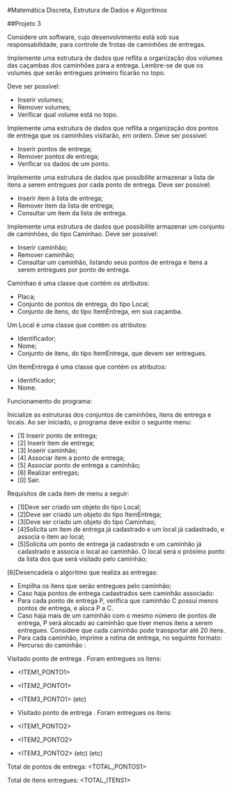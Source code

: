 #Matemática Discreta, Estrutura de Dados e Algoritmos

##Projeto 3

Considere um software, cujo desenvolvimento está sob sua responsabilidade, para controle de frotas de caminhões de entregas.

Implemente uma estrutura de dados que reflita a organização dos volumes das caçambas dos caminhões para a entrega. 
Lembre-se de que os volumes que serão entregues primeiro ficarão no topo. 

Deve ser possível:
* Inserir volumes;
* Remover volumes;
* Verificar qual volume está no topo.

Implemente uma estrutura de dados que reflita a organização dos pontos de entrega que os caminhões visitarão, em ordem. Deve ser possível:
* Inserir pontos de entrega;
* Remover pontos de entrega;
* Verificar os dados de um ponto.

Implemente uma estrutura de dados que possibilite armazenar a lista de itens a serem entregues por cada ponto de entrega. Deve ser possível:
* Inserir item à lista de entrega;
* Remover item da lista de entrega;
* Consultar um item da lista de entrega.

Implemente uma estrutura de dados que possibilite armazenar um conjunto de caminhões, do tipo Caminhao. Deve ser possível:
* Inserir caminhão;
* Remover caminhão;
* Consultar um caminhão, listando seus pontos de entrega e itens a serem entregues por ponto de entrega.

Caminhao é uma classe que contém os atributos:
* Placa;
* Conjunto de pontos de entrega, do tipo Local;
* Conjunto de itens, do tipo ItemEntrega, em sua caçamba.

Um Local é uma classe que contém os atributos:
* Identificador;
* Nome;
* Conjunto de itens, do tipo ItemEntrega, que devem ser entregues. 

Um ItemEntrega é uma classe que contém os atributos:
* Identificador;
* Nome.

Funcionamento do programa:

Inicialize as estruturas dos conjuntos de caminhões, itens de entrega e locais.
Ao ser iniciado, o programa deve exibir o seguinte menu:
* [1] Inserir ponto de entrega;
* [2] Inserir item de entrega;
* [3] Inserir caminhão;
* [4] Associar item a ponto de entrega;
* [5] Associar ponto de entrega a caminhão;
* [6] Realizar entregas;
* [0] Sair.

Requisitos de cada item de menu a seguir:

* [1]Deve ser criado um objeto do tipo Local;
* [2]Deve ser criado um objeto do tipo ItemEntrega;
* [3]Deve ser criado um objeto do tipo Caminhao;
* [4]Solicita um item de entrega já cadastrado e um local já cadastrado, e associa o item ao local;
* [5]Solicita um ponto de entrega já cadastrado e um caminhão já cadastrado e associa o local ao caminhão. O local será o próximo ponto da lista dos que será visitado pelo caminhão;

[6]Desencadeia o algoritmo que realiza as entregas:

* Empilha os itens que serão entregues pelo caminhão;
* Caso haja pontos de entrega cadastrados sem caminhão associado:
* Para cada ponto de entrega P, verifica que caminhão C possui menos pontos de entrega, e aloca P a C.
* Caso haja mais de um caminhão com o mesmo número de pontos de entrega, P será alocado ao caminhão que tiver menos itens a serem entregues. Considere que cada caminhão pode transportar até 20 itens.
* Para cada caminhão, imprime a rotina de entrega, no seguinte formato:
* Percurso do caminhão <PLACA1>:

Visitado ponto de entrega <PONTO1>. Foram entregues os itens:
* <ITEM1_PONTO1>
* <ITEM2_PONTO1>
* <ITEM3_PONTO1>
(etc)

* Visitado ponto de entrega <PONTO2>. Foram entregues os itens:
* <ITEM1_PONTO2>
* <ITEM2_PONTO2>
* <ITEM3_PONTO2>
(etc)
(etc)

Total de pontos de entrega: <TOTAL_PONTOS1>

Total de itens entregues: <TOTAL_ITENS1>
